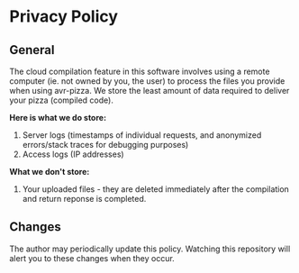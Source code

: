 # Privacy Policy

## General

The cloud compilation feature in this software involves using a remote computer (ie. not owned by you, the user) to process the files you provide when using avr-pizza.
We store the least amount of data required to deliver your pizza (compiled code).

**Here is what we do store:**

1. Server logs (timestamps of individual requests, and anonymized errors/stack traces for debugging purposes)
2. Access logs (IP addresses)

**What we don't store:**

1. Your uploaded files - they are deleted immediately after the compilation and return reponse is completed.


## Changes

The author may periodically update this policy. Watching this repository will alert you to these changes when they occur.
